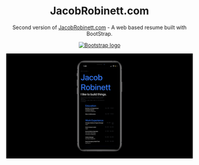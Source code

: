 
<h1 align="center">
  JacobRobinett.com
</h1>
<p align="center">
  Second version of <a href="http://jacobrobinett.com" target="_blank">JacobRobinett.com</a> - A web based resume built with BootStrap.
</p>

<p align="center">
  <a href="https://getbootstrap.com/">
    <img src="https://getbootstrap.com/docs/4.3/assets/brand/bootstrap-solid.svg" alt="Bootstrap logo" width="72" height="72">
  </a>
</p>

![Jacob Robinett](Images/Mobile.jpeg) 
